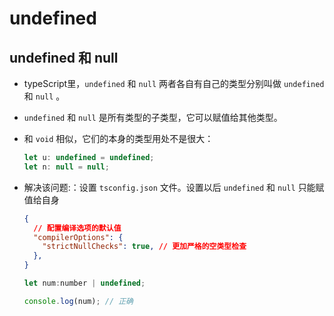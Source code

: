 # undefined

## undefined 和 null

*   typeScript里，`undefined` 和 `null` 两者各自有自己的类型分别叫做 `undefined` 和 `null` 。

*   `undefined` 和 `null` 是所有类型的子类型，它可以赋值给其他类型。

*   和 `void` 相似，它们的本身的类型用处不是很大：

    ```javascript
    let u: undefined = undefined;
    let n: null = null;
    ```

*   解决该问题:：设置 `tsconfig.json` 文件。设置以后 `undefined` 和 `null` 只能赋值给自身

    ```json
    {
      // 配置编译选项的默认值
      "compilerOptions": {
        "strictNullChecks": true, // 更加严格的空类型检查
      },
    }
    ```

    ```javascript
    let num:number | undefined;

    console.log(num); // 正确
    ```
